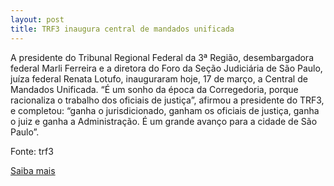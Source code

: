```yaml
---
layout: post
title: TRF3 inaugura central de mandados unificada
---
```

<p>A presidente do Tribunal Regional Federal da 3ª Região, desembargadora federal Marli Ferreira e a diretora do Foro da Seção Judiciária de São Paulo, juíza federal Renata Lotufo, inauguraram hoje, 17 de março, a Central de Mandados Unificada. “É um sonho da época da Corregedoria, porque racionaliza o trabalho dos oficiais de justiça”, afirmou a presidente do TRF3, e completou: “ganha o jurisdicionado, ganham os oficiais de justiça, ganha o juiz e ganha a Administração. É um grande avanço para a cidade de São Paulo”. </p><p>Fonte: trf3</p><p><a href="http://www.trf3.jus.br/trf3r/index.php?id=11&op=noticia&id_materia=1779" target="_blank">Saiba mais </a></p>
